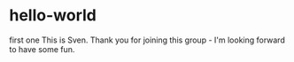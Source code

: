# hello-world
first one
This is Sven. Thank you for joining this group - I'm looking forward to have some fun.
